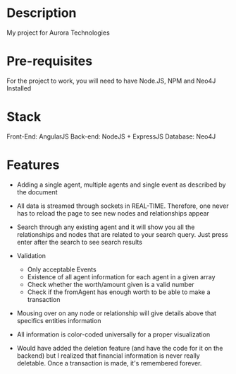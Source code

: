 # Description
My project for Aurora Technologies

# Pre-requisites
For the project to work, you will need to have Node.JS, NPM and Neo4J Installed

# Stack
Front-End: AngularJS
Back-end: NodeJS + ExpressJS
Database: Neo4J

# Features
* Adding a single agent, multiple agents and single event as described by the document
* All data is streamed through sockets in REAL-TIME. Therefore, one never has to reload the page to see new nodes and relationships appear
* Search through any existing agent and it will show you all the relationships and nodes that are related to your search query. Just press enter after the search to see search results
* Validation
  * Only acceptable Events
  * Existence of all agent information for each agent in a given array
  * Check whether the worth/amount given is a valid number
  * Check if the fromAgent has enough worth to be able to make a transaction
* Mousing over on any node or relationship will give details above that specifics entities information
* All information is color-coded universally for a proper visualization

* Would have added the deletion feature (and have the code for it on the backend) but I realized that financial information is never really deletable. Once a transaction is made, it's remembered forever.
